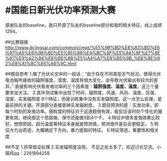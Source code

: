 #国能日新光伏功率预测大赛
====
感谢队友的baseline，我只开源了队友的baseline部分和我的相关特征，线上成绩1284。

##比赛链接
http://www.dcjingsai.com/common/cmpt/%E5%9B%BD%E8%83%BD%E6%97%A5%E6%96%B0%E5%85%89%E4%BC%8F%E5%8A%9F%E7%8E%87%E9%A2%84%E6%B5%8B%E5%A4%A7%E8%B5%9B_%E6%8E%92%E8%A1%8C%E6%A6%9C.html

##题目思考
1.摘了光伏论文中的一段话：“由于存在不同类型天气状况，使得光伏电池板所接收的辐照强度、湿度、温度有很大变化，会导致光伏输出有较大的差异。”
直接影响光伏板发电功率的三个因素是：**辐照强度、湿度、温度**。这三个量要多加关注。
2.其中测试集中出现了时间、辐照度、风速、风向、温度、压强、湿度、实发辐照度 8个特征，但是训练集中没有实发辐照度。这一点怎么处理，是最前排的关键。开源部分直接拿掉实发辐射度。
3.题目预测的是：实发功率，即每个时刻的发电功率。细粒度的特征对于这道题很有效，能反应该时刻个性化的量更有效。继续按这个思路做，保守还能做3到4个千。
4.特征中很多差值效果比较好。想想原因，因为温度等特征本身就是预测值，预测值作差后会更稳定。
5.特征大力出奇迹，大概确定下方向，暴力提取的特征。
6.特征筛选，重要性和相关度

##不足
1.异常值没处理
2.实发辐照度没用。
不足之处太多了，欢迎讨论交流。小萌鸡qq：2281894258

